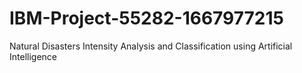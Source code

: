 # IBM-Project-55282-1667977215
Natural Disasters Intensity Analysis and Classification using Artificial Intelligence
